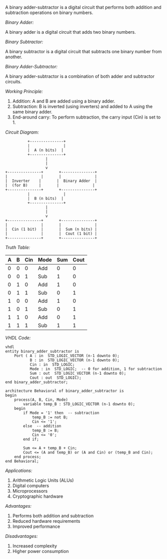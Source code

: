 A binary adder-subtractor is a digital circuit that performs both addition and subtraction operations on binary numbers.

*Binary Adder:*

A binary adder is a digital circuit that adds two binary numbers.

*Binary Subtractor:*

A binary subtractor is a digital circuit that subtracts one binary number from another.

*Binary Adder-Subtractor:*

A binary adder-subtractor is a combination of both adder and subtractor circuits.

*Working Principle:*

1. Addition: A and B are added using a binary adder.
2. Subtraction: B is inverted (using inverters) and added to A using the same binary adder.
3. End-around carry: To perform subtraction, the carry input (Cin) is set to 1.

*Circuit Diagram:*

```
          +---------------+
          |               |
          |  A (n bits)  |
          +---------------+
                  |
                  |
                  v
+---------------+       +---------------+
|               |       |               |
|  Inverter    |       |  Binary Adder  |
|  (for B)     |       |               |
+---------------+       +---------------+
          |               |
          |  B (n bits)  |
          +---------------+
                  |
                  |
                  v
+---------------+       +---------------+
|               |       |               |
|  Cin (1 bit)  |       |  Sum (n bits) |
|               |       |  Cout (1 bit) |
+---------------+       +---------------+
```

*Truth Table:*

| A   | B   | Cin | Mode | Sum  | Cout |
| :-- | :-- | :-- | :--- | :--- | :--- |
| 0   | 0   | 0   | Add  | 0    | 0    |
| 0   | 0   | 1   | Sub  | 1    | 0    |
| 0   | 1   | 0   | Add  | 1    | 0    |
| 0   | 1   | 1   | Sub  | 0    | 1    |
| 1   | 0   | 0   | Add  | 1    | 0    |
| 1   | 0   | 1   | Sub  | 0    | 1    |
| 1   | 1   | 0   | Add  | 0    | 1    |
| 1   | 1   | 1   | Sub  | 1    | 1    |

*VHDL Code:*

```
vhdl
entity binary_adder_subtractor is
    Port ( A : in  STD_LOGIC_VECTOR (n-1 downto 0);
           B : in  STD_LOGIC_VECTOR (n-1 downto 0);
           Cin : in  STD_LOGIC;
           Mode : in  STD_LOGIC;  -- 0 for addition, 1 for subtraction
           Sum : out  STD_LOGIC_VECTOR (n-1 downto 0);
           Cout : out  STD_LOGIC);
end binary_adder_subtractor;

architecture Behavioral of binary_adder_subtractor is
begin
    process(A, B, Cin, Mode)
        variable temp_B : STD_LOGIC_VECTOR (n-1 downto 0);
    begin
        if Mode = '1' then  -- subtraction
            temp_B := not B;
            Cin <= '1';
        else  -- addition
            temp_B := B;
            Cin <= '0';
        end if;
        
        Sum <= A + temp_B + Cin;
        Cout <= (A and temp_B) or (A and Cin) or (temp_B and Cin);
    end process;
end Behavioral;
```

*Applications:*

1. Arithmetic Logic Units (ALUs)
2. Digital computers
3. Microprocessors
4. Cryptographic hardware

*Advantages:*

1. Performs both addition and subtraction
2. Reduced hardware requirements
3. Improved performance

*Disadvantages:*

1. Increased complexity
2. Higher power consumption
